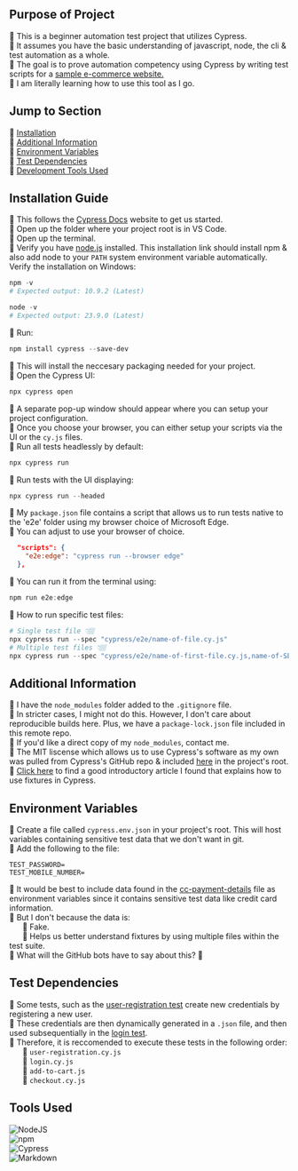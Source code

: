 ## Purpose of Project
🔸 This is a beginner automation test project that utilizes Cypress.<br>
🔸 It assumes you have the basic understanding of javascript, node, the cli & test automation as a whole.<br>
🔸 The goal is to prove automation competency using Cypress by writing test scripts for a [sample e-commerce website.](https://automationexercise.com/)<br>
🔸 I am literally learning how to use this tool as I go.

## Jump to Section
🔸 [Installation](#installation-guide)<br>
🔸 [Additional Information](#additional-information)<br>
🔸 [Environment Variables](#environment-variables)<br>
🔸 [Test Dependencies](#test-dependencies)<br>
🔸 [Development Tools Used](#tools-used)

## Installation Guide
🔸 This follows the [Cypress Docs](https://docs.cypress.io/) website to get us started.<br>
🔸 Open up the folder where your project root is in VS Code.<br>
🔸 Open up the terminal.<br>
🔸 Verify you have [node.js](https://nodejs.org/en/download/) installed. This installation link should install npm & also add node to your `PATH` system environment variable automatically. Verify the installation on Windows:
```ps1
npm -v
# Expected output: 10.9.2 (Latest)

node -v
# Expected output: 23.9.0 (Latest)
```

🔸 Run:
```ps1
npm install cypress --save-dev
```
🔸 This will install the neccesary packaging needed for your project.<br>
🔸 Open the Cypress UI:
```ps1
npx cypress open
```
🔸 A separate pop-up window should appear where you can setup your project configuration.<br>
🔸 Once you choose your browser, you can either setup your scripts via the UI or the `cy.js` files.<br>
🔸 Run all tests headlessly by default:
```ps1
npx cypress run
```
🔸 Run tests with the UI displaying:
```ps1
npx cypress run --headed
```
🔸 My `package.json` file contains a script that allows us to run tests native to the 'e2e' folder using my browser choice of Microsoft Edge.<br>
🔸 You can adjust to use your browser of choice.<br>
```json
  "scripts": {
    "e2e:edge": "cypress run --browser edge"
  },
```
🔸 You can run it from the terminal using:
```ps1
npm run e2e:edge
```
🔸 How to run specific test files:
```ps1
# Single test file 👇🏽
npx cypress run --spec "cypress/e2e/name-of-file.cy.js"
# Multiple test files 👇🏽
npx cypress run --spec "cypress/e2e/name-of-first-file.cy.js,name-of-SECOND-file.cy.js"
```
## Additional Information
🔸 I have the `node_modules` folder added to the `.gitignore` file.<br> 
🔸 In stricter cases, I might not do this. However, I don't care about reproducible builds here. Plus, we have a `package-lock.json` file included in this remote repo.<br>
🔸 If you'd like a direct copy of my `node_modules`, contact me.<br>
🔸 The MIT liscense which allows us to use Cypress's software as my own was pulled from Cypress's GitHub repo & included [here](./LICENSE.txt) in the project's root.<br>
🔸 [Click here](https://medium.com/@shalininagaraj1990/what-are-fixtures-in-cypress-5fd1ed0298b8) to find a good introductory article I found that explains how to use fixtures in Cypress.

## Environment Variables
🔸 Create a file called `cypress.env.json` in your project's root. This will host variables containing sensitive test data that we don't want in git. <br>
🔸 Add the following to the file:
```.env
TEST_PASSWORD=
TEST_MOBILE_NUMBER=
```
🔸 It would be best to include data found in the [cc-payment-details](./cypress/fixtures/cc-payment-details.json) file as environment variables since it contains sensitive test data like credit card information.<br>
🔸 But I don't because the data is:<br>
&nbsp;&nbsp;&nbsp;&nbsp;&nbsp; 🔸 Fake.<br>
&nbsp;&nbsp;&nbsp;&nbsp;&nbsp; 🔸 Helps us better understand fixtures by using multiple files within the test suite.<br>
🔸 What will the GitHub bots have to say about this? 🤔

## Test Dependencies
🔸 Some tests, such as the [user-registration test](./cypress/e2e/user-registration.cy.js) create new credentials by registering a new user.<br>
🔸 These credentials are then dynamically generated in a `.json` file, and then used subsequentially in the [login test](./cypress/e2e/login.cy.js).<br>
🔸 Therefore, it is reccomended to execute these tests in the following order:<br>
&nbsp;&nbsp;&nbsp;&nbsp;&nbsp; 🔸 `user-registration.cy.js`<br>
&nbsp;&nbsp;&nbsp;&nbsp;&nbsp; 🔸 `login.cy.js`<br>
&nbsp;&nbsp;&nbsp;&nbsp;&nbsp; 🔸 `add-to-cart.js`<br>
&nbsp;&nbsp;&nbsp;&nbsp;&nbsp; 🔸 `checkout.cy.js`

## Tools Used
![NodeJS](https://img.shields.io/badge/node.js-6DA55F?style=for-the-badge&logo=node.js&logoColor=white)<br>
![npm](https://img.shields.io/badge/npm-%23CB3837.svg?style=for-the-badge&logo=npm&logoColor=white)<br>
![Cypress](https://img.shields.io/badge/Cypress-%2317202C.svg?style=for-the-badge&logo=cypress&logoColor=white)<br>
![Markdown](https://img.shields.io/badge/markdown-%23000000.svg?style=for-the-badge&logo=markdown&logoColor=white) 
